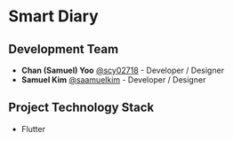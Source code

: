 # Smart Diary


## Development Team

- **Chan (Samuel) Yoo** [@scy02718](https://www.github.com/scy02718) - Developer / Designer
- **Samuel Kim** [@saamuelkim](https://www.github.com/saamuelkim) - Developer / Designer 


## Project Technology Stack
- Flutter
